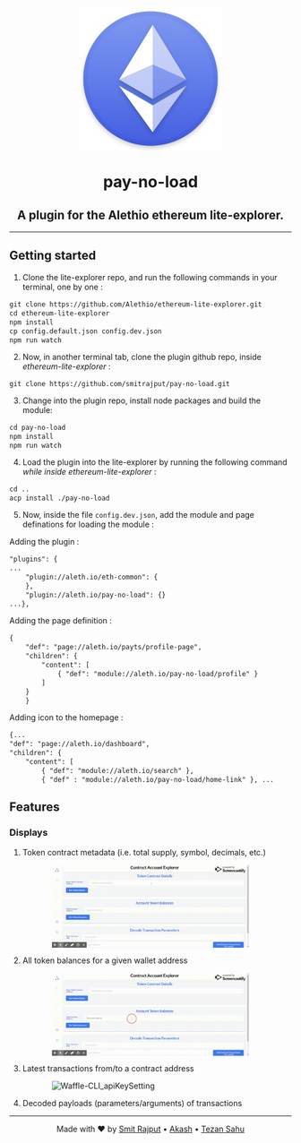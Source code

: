 <p align="center"><img src="./src/logo.jpg" align="center"></p>
<h1 align="center">pay-no-load</h1>
<p><h2 align="center">A plugin for the Alethio ethereum lite-explorer.</h2></p> 

***

## Getting started

1. Clone the lite-explorer repo, and run the following commands in your terminal, one by one :
```git
git clone https://github.com/Alethio/ethereum-lite-explorer.git
cd ethereum-lite-explorer
npm install
cp config.default.json config.dev.json
npm run watch

```

2. Now, in another terminal tab, clone the plugin github repo, inside *ethereum-lite-explorer* : 
```git
git clone https://github.com/smitrajput/pay-no-load.git
```

3. Change into the plugin repo, install node packages and build the module:
```
cd pay-no-load
npm install 
npm run watch 
```

4. Load the plugin into the lite-explorer by running the following command *while inside ethereum-lite-explorer* :
```
cd ..
acp install ./pay-no-load
```

5. Now, inside the file  `config.dev.json`, add the module and page definations for loading the module :

Adding the plugin : 
```
"plugins": {
...
    "plugin://aleth.io/eth-common": {
    },
    "plugin://aleth.io/pay-no-load": {}
...},
```

Adding the page definition : 
```
{
    "def": "page://aleth.io/payts/profile-page",
    "children": {
        "content": [
            { "def": "module://aleth.io/pay-no-load/profile" }
        ]
    }
    }
```

Adding icon to the homepage :
```
{...
"def": "page://aleth.io/dashboard",
"children": {
    "content": [
        { "def": "module://aleth.io/search" },
        { "def" : "module://aleth.io/pay-no-load/home-link" }, ...
```

## Features

### Displays
1. Token contract metadata (i.e. total supply, symbol, decimals, etc.) 

<img src="./src/gifs/Token-Contract-Details.gif" alt="Waffle-CLI_apiKeySetting" style="width:70%; margin-left: auto; margin-right: auto; display: block">

2. All token balances for a given wallet address
<img src="./src/gifs/Ethereum-Lite-Blockchain-Explorer-Account-Token-Balance.gif" style="width:70%; margin-left: auto; margin-right: auto; display: block">

3. Latest transactions from/to a contract address
<img src="./src/gifs/Transaction-Decoding.gif" alt="Waffle-CLI_apiKeySetting" style="width:70%; margin-left: auto; margin-right: auto; display: block">

4. Decoded payloads (parameters/arguments) of transactions

<hr />

<p align="center">Made with ❤️ by <a href="https://www.linkedin.com/in/smit-r-417517139/">Smit Rajput</a> • <a href="https://www.linkedin.com/in/akash981/"> Akash</a> • <a href="https://www.linkedin.com/in/tezan-sahu-a85802163/">Tezan Sahu</a> </a>

